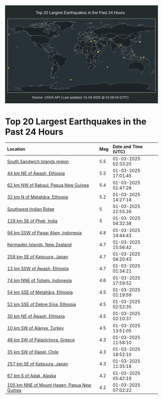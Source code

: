 ![Map](./map.png)

# Top 20 Largest Earthquakes in the Past 24 Hours

| Location | Mag | Date and Time (UTC) |
|:---|:---|:---|
| [South Sandwich Islands region](https://earthquake.usgs.gov/earthquakes/eventpage/us6000phce) | 5.5 | 01-03-2025 02:33:20 |
| [44 km NE of Āwash, Ethiopia](https://earthquake.usgs.gov/earthquakes/eventpage/us6000phnz) | 5.5 | 01-03-2025 17:01:45 |
| [62 km NW of Rabaul, Papua New Guinea](https://earthquake.usgs.gov/earthquakes/eventpage/us6000phc9) | 5.4 | 01-03-2025 01:47:28 |
| [32 km N of Metahāra, Ethiopia](https://earthquake.usgs.gov/earthquakes/eventpage/us6000phl5) | 5.2 | 01-03-2025 14:27:18 |
| [Southwest Indian Ridge](https://earthquake.usgs.gov/earthquakes/eventpage/us6000phr5) | 5 | 01-03-2025 22:55:26 |
| [128 km SE of Phek, India](https://earthquake.usgs.gov/earthquakes/eventpage/us6000phdf) | 5 | 01-03-2025 04:32:38 |
| [94 km SSW of Pagar Alam, Indonesia](https://earthquake.usgs.gov/earthquakes/eventpage/us6000phl7) | 4.8 | 01-03-2025 14:44:43 |
| [Kermadec Islands, New Zealand](https://earthquake.usgs.gov/earthquakes/eventpage/us6000phm8) | 4.7 | 01-03-2025 15:56:42 |
| [258 km SE of Katsuura, Japan](https://earthquake.usgs.gov/earthquakes/eventpage/us6000phdc) | 4.7 | 01-03-2025 04:20:43 |
| [13 km SSW of Āwash, Ethiopia](https://earthquake.usgs.gov/earthquakes/eventpage/us6000phc7) | 4.7 | 01-03-2025 01:34:21 |
| [74 km NNE of Tobelo, Indonesia](https://earthquake.usgs.gov/earthquakes/eventpage/us6000phpb) | 4.6 | 01-03-2025 17:59:52 |
| [54 km SSE of Metahāra, Ethiopia](https://earthquake.usgs.gov/earthquakes/eventpage/us6000phc5) | 4.5 | 01-03-2025 01:19:59 |
| [52 km SSE of Debre Sīna, Ethiopia](https://earthquake.usgs.gov/earthquakes/eventpage/us6000phcx) | 4.5 | 01-03-2025 02:52:35 |
| [30 km NE of Āwash, Ethiopia](https://earthquake.usgs.gov/earthquakes/eventpage/us6000phcd) | 4.5 | 01-03-2025 02:10:37 |
| [10 km SW of Alanya, Turkey](https://earthquake.usgs.gov/earthquakes/eventpage/us6000phj9) | 4.5 | 01-03-2025 13:51:05 |
| [48 km SW of Palaióchora, Greece](https://earthquake.usgs.gov/earthquakes/eventpage/us6000phg1) | 4.3 | 01-03-2025 11:58:10 |
| [35 km SW of Illapel, Chile](https://earthquake.usgs.gov/earthquakes/eventpage/us6000phph) | 4.3 | 01-03-2025 18:52:10 |
| [257 km SE of Katsuura, Japan](https://earthquake.usgs.gov/earthquakes/eventpage/us6000phew) | 4.3 | 01-03-2025 11:35:18 |
| [67 km S of Adak, Alaska](https://earthquake.usgs.gov/earthquakes/eventpage/us6000phdp) | 4.2 | 01-03-2025 05:42:19 |
| [105 km NNE of Mount Hagen, Papua New Guinea](https://earthquake.usgs.gov/earthquakes/eventpage/us6000phdy) | 4.2 | 01-03-2025 07:02:22 |
